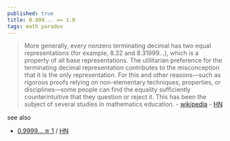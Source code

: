 ```yaml
---
published: true
title: 0.999... == 1.0
tags: math paradox
---
```

> More generally, every nonzero terminating decimal has two equal representations (for example, 8.32 and 8.31999...), which is a property of all base representations. The utilitarian preference for the terminating decimal representation contributes to the misconception that it is the only representation. For this and other reasons—such as rigorous proofs relying on non-elementary techniques, properties, or disciplines—some people can find the equality sufficiently counterintuitive that they question or reject it. This has been the subject of several studies in mathematics education.  - [wikipedia](https://en.wikipedia.org/wiki/0.999...) - [HN](https://news.ycombinator.com/item?id=23004086)

see also
- [0.9999... ≊ 1](https://lcamtuf.substack.com/p/09999-1) / [HN](https://news.ycombinator.com/item?id=44156321)
